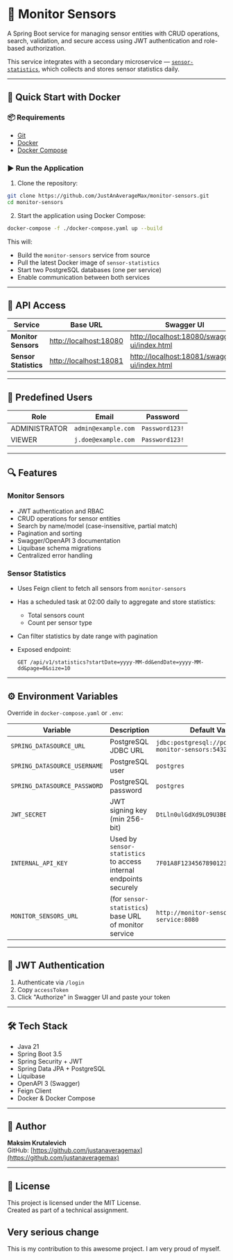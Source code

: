 # 📡 Monitor Sensors

A Spring Boot service for managing sensor entities with CRUD operations, search, validation, and secure access using JWT authentication and role-based authorization.

This service integrates with a secondary microservice — [`sensor-statistics`](https://github.com/JustAnAverageMax/sensor-statistics), which collects and stores sensor statistics daily.

---

## 🚀 Quick Start with Docker

### 📦 Requirements

- [Git](https://git-scm.com/)
- [Docker](https://www.docker.com/)
- [Docker Compose](https://docs.docker.com/compose/install/)

### ▶️ Run the Application

1. Clone the repository:

```bash
git clone https://github.com/JustAnAverageMax/monitor-sensors.git
cd monitor-sensors
```

2. Start the application using Docker Compose:

```bash
docker-compose -f ./docker-compose.yaml up --build
```

This will:

- Build the `monitor-sensors` service from source
- Pull the latest Docker image of `sensor-statistics`
- Start two PostgreSQL databases (one per service)
- Enable communication between both services

---

## 🧪 API Access

| Service               | Base URL                       | Swagger UI                                         |
|-----------------------|--------------------------------|----------------------------------------------------|
| **Monitor Sensors**   | [http://localhost:18080](http://localhost:18080)         | [http://localhost:18080/swagger-ui/index.html](http://localhost:18080/swagger-ui/index.html) |
| **Sensor Statistics** | [http://localhost:18081](http://localhost:18081)         | [http://localhost:18081/swagger-ui/index.html](http://localhost:18081/swagger-ui/index.html) |

---
## 🔐 Predefined Users

| Role          | Email               | Password       |
|---------------|---------------------|----------------|
| ADMINISTRATOR | `admin@example.com` | `Password123!` |
| VIEWER        | `j.doe@example.com` | `Password123!` |

---

## 🔍 Features

### Monitor Sensors

- JWT authentication and RBAC
- CRUD operations for sensor entities
- Search by name/model (case-insensitive, partial match)
- Pagination and sorting
- Swagger/OpenAPI 3 documentation
- Liquibase schema migrations
- Centralized error handling

### Sensor Statistics

- Uses Feign client to fetch all sensors from `monitor-sensors`
- Has a scheduled task at 02:00 daily to aggregate and store statistics:
  - Total sensors count
  - Count per sensor type
- Can filter statistics by date range with pagination
- Exposed endpoint:

  ```
  GET /api/v1/statistics?startDate=yyyy-MM-dd&endDate=yyyy-MM-dd&page=0&size=10
  ```

---

## ⚙️ Environment Variables

Override in `docker-compose.yaml` or `.env`:

| Variable                     | Description                                                                 | Default Value                                                |
|-----------------------------|-----------------------------------------------------------------------------|--------------------------------------------------------------|
| `SPRING_DATASOURCE_URL`     | PostgreSQL JDBC URL                                                         | `jdbc:postgresql://postgres-monitor-sensors:5432/sensors_db` |
| `SPRING_DATASOURCE_USERNAME`| PostgreSQL user                                                             | `postgres`                                                   |
| `SPRING_DATASOURCE_PASSWORD`| PostgreSQL password                                                         | `postgres`                                                   |
| `JWT_SECRET`                | JWT signing key (min 256-bit)                                               | `DtLln0ulGdXd9LO9U3BEgXRV6tgloi2g`                           |
| `INTERNAL_API_KEY`          | Used by `sensor-statistics` to access internal endpoints securely          | `7F01A8F1234567890123456789ABCDEF`                           |
| `MONITOR_SENSORS_URL`       | (for `sensor-statistics`) base URL of monitor service                      | `http://monitor-sensors-service:8080`                        |

---

## 🔐 JWT Authentication

1. Authenticate via `/login`
2. Copy `accessToken`
3. Click "Authorize" in Swagger UI and paste your token

---

## 🛠 Tech Stack

- Java 21
- Spring Boot 3.5
- Spring Security + JWT
- Spring Data JPA + PostgreSQL
- Liquibase
- OpenAPI 3 (Swagger)
- Feign Client
- Docker & Docker Compose

---

## 👤 Author

**Maksim Krutalevich**  
GitHub: [https://github.com/justanaveragemax](https://github.com/justanaveragemax)

---

## 📄 License

This project is licensed under the MIT License.  
Created as part of a technical assignment.

## Very serious change

This is my contribution to this awesome project.
I am very proud of myself.
